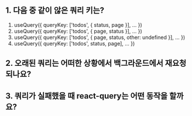 ## 1. 다음 중 같이 않은 쿼리 키는?
1. useQuery({ queryKey: ['todos', { status, page }], ... })
2. useQuery({ queryKey: ['todos', { page, status }], ... })
3. useQuery({ queryKey: ['todos', { page, status, other: undefined }], ... })
4. useQuery({ queryKey: ['todos', status, page], ... })

## 2. 오래된 쿼리는 어떠한 상황에서 백그라운드에서 재요청되나요?

## 3. 쿼리가 실패했을 때 react-query는 어떤 동작을 할까요?



